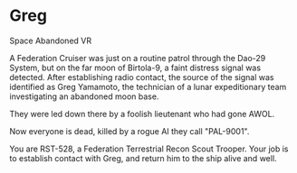 # Greg
Space Abandoned VR

A Federation Cruiser was just on a routine patrol through the Dao-29 System, but on the far moon of Birtola-9, a faint distress signal was detected. After establishing radio contact, the source of the signal was identified as Greg Yamamoto, the technician of a lunar expeditionary team investigating an abandoned moon base.

They were led down there by a foolish lieutenant who had gone AWOL.

Now everyone is dead, killed by a rogue AI they call "PAL-9001".

You are RST-528, a Federation Terrestrial Recon Scout Trooper. Your job is to establish contact with Greg, and return him to the ship alive and well.
